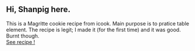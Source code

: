 ## Hi, Shanpig here.
This is a Magritte cookie recipe from icook. Main purpose is to pratice table element.
The recipe is legit; I made it (for the first time) and it was good. Burnt though.<br>
<a href="https://shanpig.github.io/front_end_programming/table_Magritte_recipe/index.html"> See recipe !</a>
